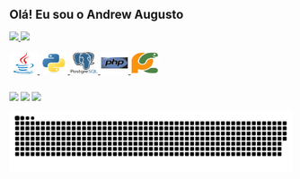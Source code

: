 ## Olá! Eu sou o Andrew Augusto

<div>
  <a href="https://github.com/AndrewAugusto">
  <img height="180em" src="https://github-readme-stats.vercel.app/api?username=AndrewAugusto&show_icons=true&theme=blue-green&include_all_commits=true&count_private=true"/>
  <img height="180em" src="https://github-readme-stats.vercel.app/api/top-langs/?username=AndrewAugusto&layout=compact&langs_count=7&theme=blue-green"/>
</div>
 
  <div style="display: inline_block"><br>
  <img title="Java" height="40" width="50" src="https://raw.githubusercontent.com/devicons/devicon/master/icons/java/java-original.svg">
  <img title="Python" height="40" width="50" src="https://raw.githubusercontent.com/devicons/devicon/master/icons/python/python-original.svg">
  <img title="Postgresql" height="40" width="50" src="https://github.com/devicons/devicon/blob/master/icons/postgresql/postgresql-original-wordmark.svg">
  <img title="Php" height="40" width="50" src="https://github.com/devicons/devicon/blob/master/icons/php/php-original.svg">
  <img title="Pycharm" height="40" width="50" src="https://github.com/devicons/devicon/blob/master/icons/pycharm/pycharm-original.svg">
</div>
  
  ##
  <div> 
 <a href="https://discord.gg/pDbY76q8Qf" target="_blank"><img src="https://img.shields.io/badge/Discord-7289DA?style=for-the-badge&logo=discord&logoColor=white" target="_blank"></a> 
  <a href = "mailto:andrewaugustodiass@gmail.com"><img src="https://img.shields.io/badge/-Gmail-%23333?style=for-the-badge&logo=gmail&logoColor=white" target="_blank"></a>
  <a href="https://www.linkedin.com/in/andrew-augusto-778585127/" target="_blank"><img src="https://img.shields.io/badge/-LinkedIn-%230077B5?style=for-the-badge&logo=linkedin&logoColor=white" target="_blank"></a> 
  </div>

  ![Snake animation](https://github.com/AndrewAugusto/AndrewAugusto/blob/output/github-contribution-grid-snake.svg)
